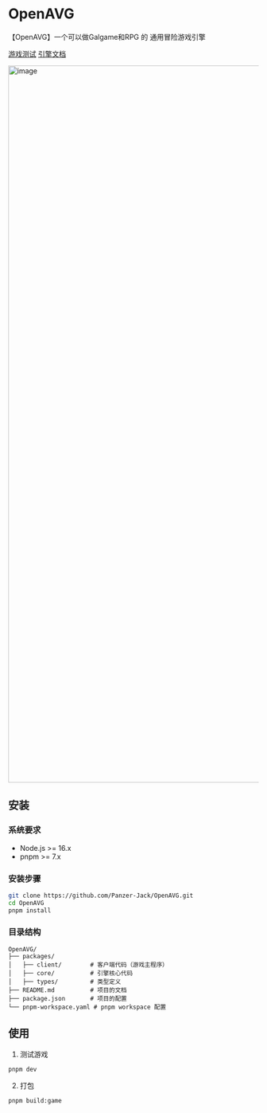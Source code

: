 # OpenAVG

【OpenAVG】一个可以做Galgame和RPG 的 通用冒险游戏引擎

[游戏测试](https://demo.openavg.panzer-jack.cn/) 
[引擎文档](https://doc.openavg.panzer-jack.cn/)

<img width="1440" alt="image" src="https://github.com/user-attachments/assets/a0b3e226-0a57-45c9-b502-09de37a8c308" />

## 安装

### 系统要求

- Node.js >= 16.x
- pnpm >= 7.x

### 安装步骤
```bash
git clone https://github.com/Panzer-Jack/OpenAVG.git
cd OpenAVG
pnpm install
```

### 目录结构
```
OpenAVG/
├── packages/
│   ├── client/        # 客户端代码（游戏主程序）
│   ├── core/          # 引擎核心代码
│   ├── types/         # 类型定义
├── README.md          # 项目的文档
├── package.json       # 项目的配置
└── pnpm-workspace.yaml # pnpm workspace 配置
```

## 使用
1. 测试游戏
```bash
pnpm dev
```
2. 打包
```bash
pnpm build:game
```

